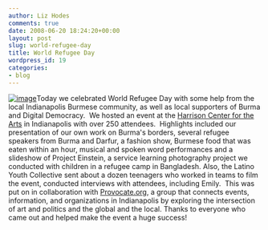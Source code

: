 ```yaml
---
author: Liz Hodes
comments: true
date: 2008-06-20 18:24:20+00:00
layout: post
slug: world-refugee-day
title: World Refugee Day
wordpress_id: 19
categories:
- blog
---
```


[![image](https://s3.amazonaws.com/digidem-www/wp-content/uploads/2008/12/wrd-2-300x162.jpg)](https://s3.amazonaws.com/digidem-www/wp-content/uploads/2008/12/wrd-2.jpg)Today we celebrated World Refugee Day with some help from the local Indianapolis Burmese community, as well as local supporters of Burma and Digital Democracy.  We hosted an event at the [Harrison Center for the Arts](http://www.harrisoncenter.org) in Indianapolis with over 250 attendees.  Highlights included our presentation of our own work on Burma's borders, several refugee speakers from Burma and Darfur, a fashion show, Burmese food that was eaten within an hour, musical and spoken word performances and a slideshow of Project Einstein, a service learning photography project we conducted with children in a refugee camp in Bangladesh. Also, the Latino Youth Collective sent about a dozen teenagers who worked in teams to film the event, conducted interviews with attendees, including Emily.  This was put on in collaboration with [Provocate.org](http://Provocate.org), a group that connects events, information, and organizations in Indianapolis by exploring the intersection of art and politics and the global and the local.  Thanks to everyone who came out and helped make the event a huge success!
